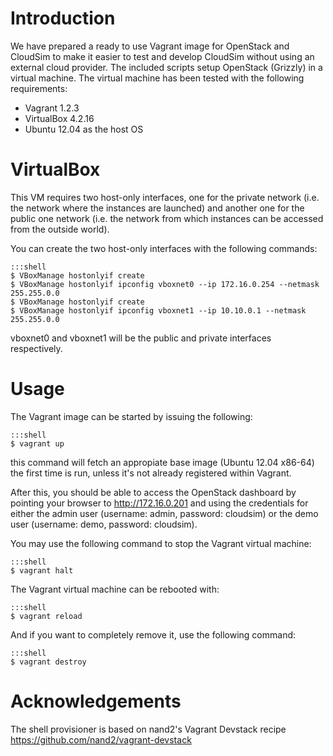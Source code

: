 Introduction
============

We have prepared a ready to use Vagrant image for OpenStack and CloudSim to
make it easier to test and develop CloudSim without using an external cloud
provider. The included scripts setup OpenStack (Grizzly) in a virtual machine.
The virtual machine has been tested with the following requirements:

- Vagrant 1.2.3
- VirtualBox 4.2.16
- Ubuntu 12.04 as the host OS

VirtualBox
==========

This VM requires two host-only interfaces, one for the private network (i.e.
the network where the instances are launched) and another one for the public
one network (i.e. the network from which instances can be accessed from the
outside world).

You can create the two host-only interfaces with the following commands:

    :::shell
    $ VBoxManage hostonlyif create
    $ VBoxManage hostonlyif ipconfig vboxnet0 --ip 172.16.0.254 --netmask 255.255.0.0
    $ VBoxManage hostonlyif create
    $ VBoxManage hostonlyif ipconfig vboxnet1 --ip 10.10.0.1 --netmask 255.255.0.0
    
vboxnet0 and vboxnet1 will be the public and private interfaces respectively.

Usage
=====

The Vagrant image can be started by issuing the following:

    :::shell
    $ vagrant up

this command will fetch an appropiate base image (Ubuntu 12.04 x86-64) the first
time is run, unless it's not already registered within Vagrant.

After this, you should be able to access the OpenStack dashboard by pointing your
browser to http://172.16.0.201 and using the credentials for either the admin user
(username: admin, password: cloudsim) or the demo user (username: demo,
password: cloudsim).

You may use the following command to stop the Vagrant virtual machine:

    :::shell
    $ vagrant halt

The Vagrant virtual machine can be rebooted with:

    :::shell
    $ vagrant reload

And if you want to completely remove it, use the following command:

    :::shell
    $ vagrant destroy

Acknowledgements
================

The shell provisioner is based on nand2's Vagrant Devstack recipe https://github.com/nand2/vagrant-devstack
